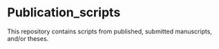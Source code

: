 # Publication_scripts

This repository contains scripts from published, submitted manuscripts, and/or theses.
